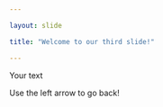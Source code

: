 ```yaml
---

layout: slide

title: "Welcome to our third slide!"

---
```


Your text

Use the left arrow to go back!

